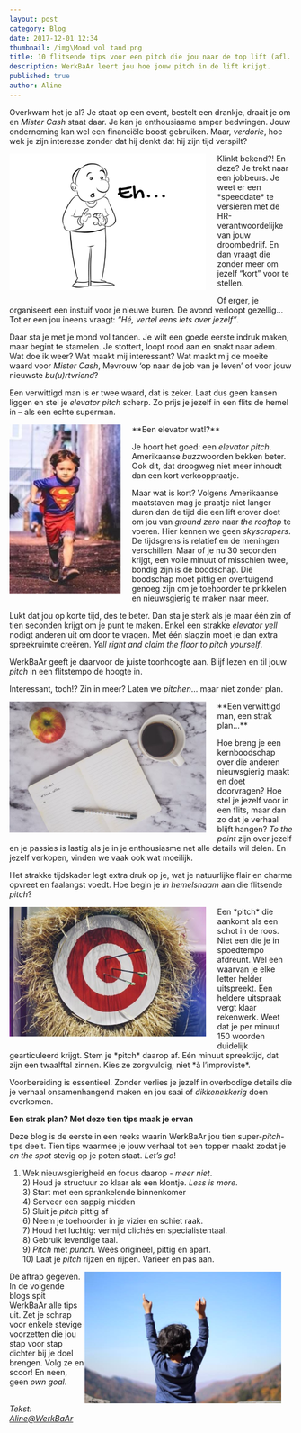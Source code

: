 ```yaml
---
layout: post
category: Blog
date: 2017-12-01 12:34
thumbnail: /img\Mond vol tand.png
title: 10 flitsende tips voor een pitch die jou naar de top lift (afl. 1.0.)
description: WerkBaAr leert jou hoe jouw pitch in de lift krijgt.
published: true
author: Aline
---
```


Overkwam het je al? Je staat op een event, bestelt een drankje, draait je om en *Mister Cash* staat daar. Je kan je enthousiasme amper bedwingen. Jouw onderneming kan wel een financiële boost gebruiken. Maar, *verdorie*, hoe wek je zijn interesse zonder dat hij denkt dat hij zijn tijd verspilt? 

<img alt="Pitch1.0." class="img-responsive" style="float: left;margin:0 20px 15px 0" src="/img\Mond vol tand - pitchtips - blog WerkBaAr.png">
Klinkt bekend?! En deze? Je trekt naar een jobbeurs. Je weet er een *speeddate* te versieren met de HR-verantwoordelijke van jouw droombedrijf. En dan vraagt die zonder meer om jezelf “kort” voor te stellen. 

Of erger, je organiseert een instuif voor je nieuwe buren. De avond verloopt gezellig… Tot er een jou ineens vraagt: *“Hé,  vertel eens iets over jezelf”*. 

Daar sta je met je mond vol tanden. Je wilt een goede eerste indruk maken, maar begint te stamelen. Je stottert, loopt rood aan en snakt naar adem. Wat doe ik weer? Wat maakt mij interessant? Wat maakt mij de moeite waard voor *Mister Cash*, Mevrouw ‘op naar de job van je leven’ of voor jouw nieuwste *bu(u)rtvriend*?

Een verwittigd man is er twee waard, dat is zeker. Laat dus geen kansen liggen en stel je *elevator pitch* scherp. Zo prijs je jezelf in een flits de hemel in – als een echte superman.

<img alt="Pitch1.0." class="img-responsive" style="float: left;margin:0 20px 15px 0" src="/img\supermannetje lopend kind - pitchtips - blog WerkBaAr.png">
**Een elevator wat!?** 

Je hoort het goed: een *elevator pitch*. Amerikaanse *buzz*woorden bekken beter. Ook dit, dat droogweg niet meer inhoudt dan een kort verkooppraatje. 

Maar wat is kort? Volgens Amerikaanse maatstaven mag je praatje niet langer duren dan de tijd die een lift erover doet om jou van *ground zero* naar *the rooftop* te voeren. Hier kennen we geen *skyscrapers*. De tijdsgrens is relatief en de meningen verschillen. Maar of je nu 30 seconden krijgt, een volle minuut of misschien twee, bondig zijn is de boodschap. Die boodschap moet pittig en overtuigend genoeg zijn om je toehoorder te prikkelen en nieuwsgierig te maken naar meer. 

Lukt dat jou op korte tijd, des te beter. Dan sta je sterk als je maar één zin of tien seconden krijgt om je punt te maken. Enkel een strakke *elevator yell* nodigt anderen uit om door te vragen. Met één slagzin moet je dan extra spreekruimte creëren. *Yell right and claim the floor to pitch yourself*. 

WerkBaAr geeft je daarvoor de juiste toonhoogte aan. Blijf lezen en til jouw *pitch* in een flitstempo de hoogte in. 

Interessant, toch!? Zin in meer? Laten we *pitchen*… maar niet zonder plan.

<img alt="Pitch1.0." class="img-responsive" style="float: left;margin:0 20px 15px 0" src="/img\plan - appel koffie schrift - pitchtips - blog WerkBaAr.png">
**Een verwittigd man, een strak plan…**

Hoe breng je een kernboodschap over die anderen nieuwsgierig maakt en doet doorvragen? Hoe stel je jezelf voor in een flits, maar dan zo dat je verhaal blijft hangen? *To the point* zijn over jezelf en je passies is lastig als je in je enthousiasme net alle details wil delen. En jezelf verkopen, vinden we vaak ook wat moeilijk. 

Het strakke tijdskader legt extra druk op je, wat je natuurlijke flair en charme opvreet en faalangst voedt. Hoe begin je *in hemelsnaam* aan die flitsende *pitch*?

<img alt="Pitch1.0." class="img-responsive" style="float: left;margin:0 20px 15px 0" src="/img\roos - pijlen - stro - pitchtips - blog WerkBaAr.png">
Een *pitch* die aankomt als een schot in de roos. Niet een die je in spoedtempo afdreunt. Wel een waarvan je elke letter helder uitspreekt. Een heldere uitspraak vergt klaar rekenwerk. Weet dat je per minuut 150 woorden duidelijk gearticuleerd krijgt. Stem je *pitch* daarop af. Eén minuut spreektijd, dat zijn een twaalftal zinnen. Kies ze zorgvuldig; niet *à l’improviste*.

Voorbereiding is essentieel. Zonder verlies je jezelf in overbodige details die je verhaal onsamenhangend maken en jou saai of *dikkenekkerig* doen overkomen.  

**Een strak plan? Met deze tien tips maak je ervan** 

Deze blog is de eerste in een reeks waarin WerkBaAr jou tien super-*pitch*-tips deelt. Tien tips waarmee je jouw verhaal tot een topper maakt zodat je *on the spot* stevig op je poten staat. *Let’s go*!

1) Wek nieuwsgierigheid en focus daarop *- meer niet*.
<br>2) Houd je structuur zo klaar als een klontje. *Less is more*.
<br>3) Start met een sprankelende binnenkomer
<br>4) Serveer een sappig midden
<br>5) Sluit je *pitch* pittig af
<br>6) Neem je toehoorder in je vizier en schiet raak. 
<br>7) Houd het luchtig: vermijd clichés en specialistentaal.
<br>8) Gebruik levendige taal.
<br>9) *Pitch* met *punch*. Wees origineel, pittig en apart.
<br>10) Laat je *pitch* rijzen en rijpen. Varieer en pas aan.

<img alt="Pitch1.0." class="img-responsive" style="float: right;margin:0 20px 15px 0" src="/img\top kind met armen in lucht - pitchtips - blog WerkBaAr.png">

De aftrap gegeven. In de volgende blogs spit WerkBaAr alle tips uit. Zet je schrap voor enkele stevige voorzetten die jou stap voor stap dichter bij je doel brengen. Volg ze en scoor! En neen, geen *own goal*. 

<br> *Tekst: [Aline@WerkBaAr](http://werkbaar.net/#gastvrouw)*
<br><br>









